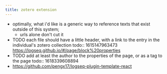 ```yaml
---
title: zotero extension
---
```


- optimally, what i'd like is a generic way to reference texts that exist outside of this system;
	- urls alone don't cut it
- TODO each file should have a little header, with a link to the entry in the individual's zotero collection
  todo:: 1615147963473
  https://logseq.github.io/#/page/block%20properties
- TODO add at least the author to the properties of the page, or as a tag to the page
  todo:: 1618339608894
- https://github.com/pengx17/logseq-plugin-template-react